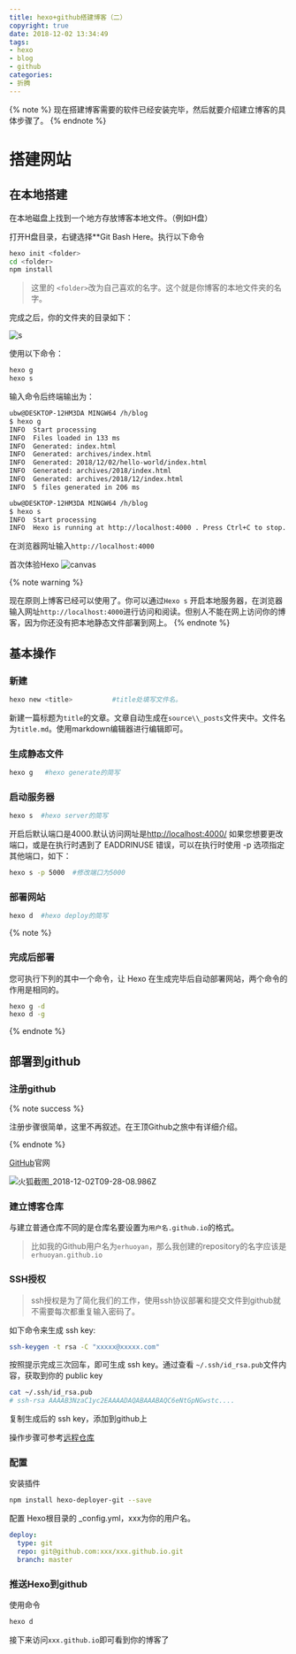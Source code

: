 ```yaml
---
title: hexo+github搭建博客（二）
copyright: true
date: 2018-12-02 13:34:49
tags: 
- hexo
- blog
- github
categories: 
- 折腾
---
```


{% note %}
 现在搭建博客需要的软件已经安装完毕，然后就要介绍建立博客的具体步骤了。
 {% endnote %}

<!--more-->

# 搭建网站

## 在本地搭建

在本地磁盘上找到一个地方存放博客本地文件。（例如H盘）

打开H盘目录，右键选择**Git Bash Here。执行以下命令

```bash
hexo init <folder>
cd <folder>
npm install
```

> 这里的 `<folder>`改为自己喜欢的名字。这个就是你博客的本地文件夹的名字。

完成之后，你的文件夹的目录如下：

![s](https://i.loli.net/2018/12/02/5c039142b95b9.png)

使用以下命令：

```bash
hexo g
hexo s
```

输入命令后终端输出为：

```bash
ubw@DESKTOP-12HM3DA MINGW64 /h/blog
$ hexo g
INFO  Start processing
INFO  Files loaded in 133 ms
INFO  Generated: index.html
INFO  Generated: archives/index.html
INFO  Generated: 2018/12/02/hello-world/index.html
INFO  Generated: archives/2018/index.html
INFO  Generated: archives/2018/12/index.html
INFO  5 files generated in 206 ms

ubw@DESKTOP-12HM3DA MINGW64 /h/blog
$ hexo s
INFO  Start processing
INFO  Hexo is running at http://localhost:4000 . Press Ctrl+C to stop.
```

在浏览器网址输入`http://localhost:4000`

首次体验Hexo
![canvas](https://i.loli.net/2018/12/02/5c039a17a5cbf.png)

{% note warning %}

现在原则上博客已经可以使用了。你可以通过`Hexo s` 开启本地服务器，在浏览器输入网址`http://localhost:4000`进行访问和阅读。但别人不能在网上访问你的博客，因为你还没有把本地静态文件部署到网上。
{% endnote %}

## 基本操作

### 新建

```bash
hexo new <title>          #title处填写文件名。
```

新建一篇标题为`title`的文章。文章自动生成在`source\\_posts`文件夹中。文件名为`title.md`。使用markdown编辑器进行编辑即可。

### 生成静态文件

```bash
hexo g   #hexo generate的简写
```

### 启动服务器

```bash
hexo s  #hexo server的简写
```

开启后默认端口是4000.默认访问网址是[http://localhost:4000/](http://localhost:4000/)
如果您想要更改端口，或是在执行时遇到了 EADDRINUSE 错误，可以在执行时使用 -p 选项指定其他端口，如下：

```bash
hexo s -p 5000  #修改端口为5000
```

### 部署网站

```bash
hexo d  #hexo deploy的简写
```

{% note %}

### 完成后部署

您可执行下列的其中一个命令，让 Hexo 在生成完毕后自动部署网站，两个命令的作用是相同的。

```bash
hexo g -d
hexo d -g
```

{% endnote %}

## 部署到github

### 注册github

{% note success %}

注册步骤很简单，这里不再叙述。在王顶Github之旅中有详细介绍。

{% endnote %}

[GitHub](https://github.com)官网

![火狐截图_2018-12-02T09-28-08.986Z](https://i.loli.net/2018/12/02/5c03a5d42b6ab.png)

### 建立博客仓库

与建立普通仓库不同的是仓库名要设置为`用户名.github.io`的格式。
> 比如我的Github用户名为`erhuoyan`，那么我创建的repository的名字应该是 `erhuoyan.github.io`

### SSH授权

> ssh授权是为了简化我们的工作，使用ssh协议部署和提交文件到github就不需要每次都重复输入密码了。

如下命令来生成 ssh key:

```bash
ssh-keygen -t rsa -C "xxxxx@xxxxx.com"
```

按照提示完成三次回车，即可生成 ssh key。通过查看 `~/.ssh/id_rsa.pub`文件内容，获取到你的 public key

```bash
cat ~/.ssh/id_rsa.pub
# ssh-rsa AAAAB3NzaC1yc2EAAAADAQABAAABAQC6eNtGpNGwstc....
```

复制生成后的 ssh key，添加到github上

操作步骤可参考[远程仓库](https://www.liaoxuefeng.com/wiki/0013739516305929606dd18361248578c67b8067c8c017b000/001374385852170d9c7adf13c30429b9660d0eb689dd43a000)

### 配置

安装插件

```bash
npm install hexo-deployer-git --save
```

配置 Hexo根目录的 _config.yml，xxx为你的用户名。

```yml
deploy:
  type: git
  repo: git@github.com:xxx/xxx.github.io.git
  branch: master
```

### 推送Hexo到github

使用命令

```bash
hexo d
```

接下来访问`xxx.github.io`即可看到你的博客了